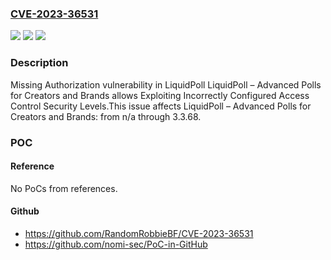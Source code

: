 ### [CVE-2023-36531](https://cve.mitre.org/cgi-bin/cvename.cgi?name=CVE-2023-36531)
![](https://img.shields.io/static/v1?label=Product&message=LiquidPoll%20%E2%80%93%20Advanced%20Polls%20for%20Creators%20and%20Brands&color=blue)
![](https://img.shields.io/static/v1?label=Version&message=n%2Fa&color=blue)
![](https://img.shields.io/static/v1?label=Vulnerability&message=CWE-862%20Missing%20Authorization&color=brighgreen)

### Description

Missing Authorization vulnerability in LiquidPoll LiquidPoll – Advanced Polls for Creators and Brands allows Exploiting Incorrectly Configured Access Control Security Levels.This issue affects LiquidPoll – Advanced Polls for Creators and Brands: from n/a through 3.3.68.

### POC

#### Reference
No PoCs from references.

#### Github
- https://github.com/RandomRobbieBF/CVE-2023-36531
- https://github.com/nomi-sec/PoC-in-GitHub

